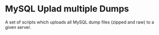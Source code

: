 # MySQL Uplad multiple Dumps
 A set of scripts which uploads all MySQL dump files (zipped and raw) to a given server.
